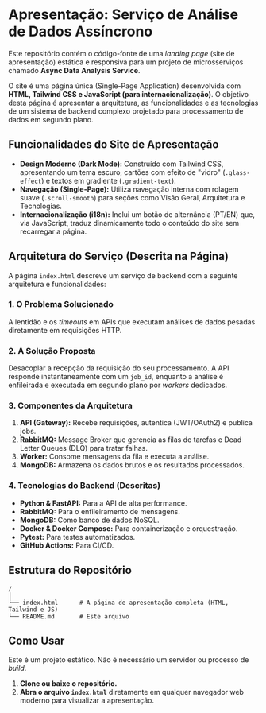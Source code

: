 # Apresentação: Serviço de Análise de Dados Assíncrono

Este repositório contém o código-fonte de uma *landing page* (site de apresentação) estática e responsiva para um projeto de microsserviços chamado **Async Data Analysis Service**.

O site é uma página única (Single-Page Application) desenvolvida com **HTML, Tailwind CSS e JavaScript (para internacionalização)**. O objetivo desta página é apresentar a arquitetura, as funcionalidades e as tecnologias de um sistema de backend complexo projetado para processamento de dados em segundo plano.

## Funcionalidades do Site de Apresentação

  * **Design Moderno (Dark Mode):** Construído com Tailwind CSS, apresentando um tema escuro, cartões com efeito de "vidro" (`.glass-effect`) e textos em gradiente (`.gradient-text`).
  * **Navegação (Single-Page):** Utiliza navegação interna com rolagem suave (`.scroll-smooth`) para seções como Visão Geral, Arquitetura e Tecnologias.
  * **Internacionalização (i18n):** Inclui um botão de alternância (PT/EN) que, via JavaScript, traduz dinamicamente todo o conteúdo do site sem recarregar a página.

## Arquitetura do Serviço (Descrita na Página)

A página `index.html` descreve um serviço de backend com a seguinte arquitetura e funcionalidades:

### 1\. O Problema Solucionado

A lentidão e os *timeouts* em APIs que executam análises de dados pesadas diretamente em requisições HTTP.

### 2\. A Solução Proposta

Desacoplar a recepção da requisição do seu processamento. A API responde instantaneamente com um `job_id`, enquanto a análise é enfileirada e executada em segundo plano por *workers* dedicados.

### 3\. Componentes da Arquitetura

1.  **API (Gateway):** Recebe requisições, autentica (JWT/OAuth2) e publica jobs.
2.  **RabbitMQ:** Message Broker que gerencia as filas de tarefas e Dead Letter Queues (DLQ) para tratar falhas.
3.  **Worker:** Consome mensagens da fila e executa a análise.
4.  **MongoDB:** Armazena os dados brutos e os resultados processados.

### 4\. Tecnologias do Backend (Descritas)

  * **Python & FastAPI:** Para a API de alta performance.
  * **RabbitMQ:** Para o enfileiramento de mensagens.
  * **MongoDB:** Como banco de dados NoSQL.
  * **Docker & Docker Compose:** Para containerização e orquestração.
  * **Pytest:** Para testes automatizados.
  * **GitHub Actions:** Para CI/CD.

## Estrutura do Repositório

```
/
│
└── index.html      # A página de apresentação completa (HTML, Tailwind e JS)
└── README.md       # Este arquivo
```

## Como Usar

Este é um projeto estático. Não é necessário um servidor ou processo de *build*.

1.  **Clone ou baixe o repositório.**
2.  **Abra o arquivo `index.html`** diretamente em qualquer navegador web moderno para visualizar a apresentação.
